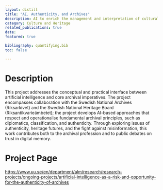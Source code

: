 ```yaml
---
layout: distill
title: "AI, Authenticity, and Archives"
description: AI to enrich the management and interpretation of cultural heritage collections across Sweden
category: Culture and Heritage
related_publications: true
date:
featured: true

bibliography: quantifying.bib
toc: false

---
```


# Description

This project addresses the conceptual and practical interface between artificial intelligence and core archival imperatives. The project encompasses collaboration with the Swedish National Archives (Riksarkivet) and the Swedish National Heritage Board (Riksantikvarieämbetet); the project develops AI-based approaches that respect and operationalise fundamental archival principles, such as diplomatics, classification, and authenticity. Through exploring issues of authenticity, heritage futures, and the fight against misinformation, this work contributes both to the archival profession and to public debates on trust in digital memory.

# Project Page
<https://www.uu.se/en/department/alm/research/research-projects/ongoing-projects/artificial-intelligence-as-a-risk-and-opportunity-for-the-authenticity-of-archives>